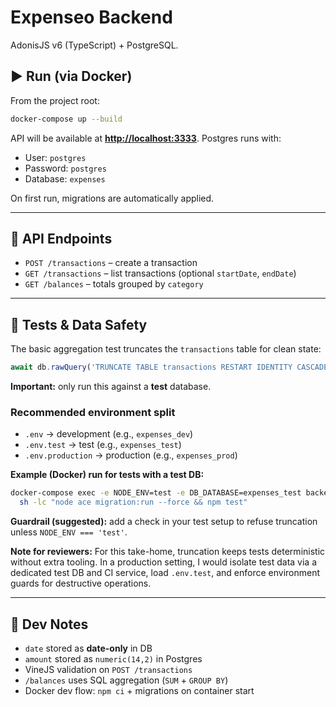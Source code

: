 # Expenseo Backend

AdonisJS v6 (TypeScript) + PostgreSQL.

## ▶️ Run (via Docker)

From the project root:
```bash
docker-compose up --build
````

API will be available at **[http://localhost:3333](http://localhost:3333)**.
Postgres runs with:

* User: `postgres`
* Password: `postgres`
* Database: `expenses`

On first run, migrations are automatically applied.

---

## 🔗 API Endpoints

* `POST /transactions` – create a transaction
* `GET /transactions` – list transactions (optional `startDate`, `endDate`)
* `GET /balances` – totals grouped by `category`

---

## 🧪 Tests & Data Safety

The basic aggregation test truncates the `transactions` table for clean state:

```ts
await db.rawQuery('TRUNCATE TABLE transactions RESTART IDENTITY CASCADE')
```

**Important:** only run this against a **test** database.

### Recommended environment split

* `.env` → development (e.g., `expenses_dev`)
* `.env.test` → test (e.g., `expenses_test`)
* `.env.production` → production (e.g., `expenses_prod`)

**Example (Docker) run for tests with a test DB:**

```bash
docker-compose exec -e NODE_ENV=test -e DB_DATABASE=expenses_test backend \\
  sh -lc "node ace migration:run --force && npm test"
```

**Guardrail (suggested):** add a check in your test setup to refuse truncation unless `NODE_ENV === 'test'`.

**Note for reviewers:**
For this take-home, truncation keeps tests deterministic without extra tooling. In a production setting, I would isolate test data via a dedicated test DB and CI service, load `.env.test`, and enforce environment guards for destructive operations.

---

## 🧰 Dev Notes

* `date` stored as **date-only** in DB
* `amount` stored as `numeric(14,2)` in Postgres
* VineJS validation on `POST /transactions`
* `/balances` uses SQL aggregation (`SUM` + `GROUP BY`)
* Docker dev flow: `npm ci` + migrations on container start